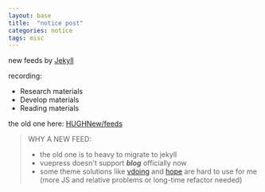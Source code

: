 ```yaml
---
layout: base
title:  "notice post"
categories: notice
tags: misc
---
```

new feeds by [Jekyll][jekyll-gh]

recording:
- Research materials
- Develop materials
- Reading materials

<!--more-->

the old one here: [HUGHNew/feeds][old-feed]

> WHY A NEW FEED:
> - the old one is to heavy to migrate to jekyll
> - vuepress doesn't support ***blog*** officially now
> - some theme solutions like [vdoing][VP-Vdoing] and [hope][VP-Hope] are hard to use for me (more JS and relative problems or long-time refactor needed)

[jekyll-gh]:   https://github.com/jekyll/jekyll
[old-feed]: https://github.com/HUGHNew/feeds
[VP-Vdoing]: https://github.com/xugaoyi/vuepress-theme-vdoing
[VP-Hope]: https://vuepress-theme-hope.github.io/v2/zh/
